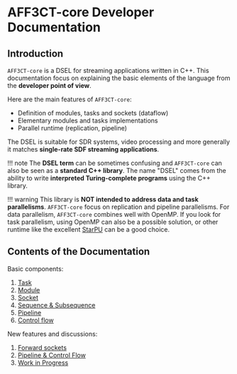 # AFF3CT-core Developer Documentation

## Introduction

`AFF3CT-core` is a DSEL for streaming applications written in C++. This 
documentation focus on explaining the basic elements of the language from the 
**developer point of view**.

Here are the main features of `AFF3CT-core`:

- Definition of modules, tasks and sockets (dataflow)
- Elementary modules and tasks implementations
- Parallel runtime (replication, pipeline)

The DSEL is suitable for SDR systems, video processing and more generally it 
matches **single-rate SDF streaming applications**.

!!! note
    The **DSEL term** can be sometimes confusing and `AFF3CT-core` can also be
    seen as a **standard C++ library**. The name "DSEL" comes from the ability 
    to write **interpreted Turing-complete programs** using the C++ library.

!!! warning
    This library is **NOT intended to address data and task parallelisms**.
    `AFF3CT-core` focus on replication and pipeline parallelisms. For data 
    parallelism, `AFF3CT-core` combines well with OpenMP. If you look for task
    parallelism, using OpenMP can also be a possible solution, or other runtime 
    like the excellent [StarPU](https://starpu.gitlabpages.inria.fr) can be a 
    good choice.

## Contents of the Documentation

Basic components:

1. [Task](task.md)
2. [Module](module.md)
3. [Socket](socket.md)
4. [Sequence & Subsequence](sequence.md)
5. [Pipeline](pipeline.md)  
6. [Control flow](switcher.md)

New features and discussions:

1. [Forward sockets](socket_fwd.md)
2. [Pipeline & Control Flow](pipeline_ctrl_flow.md)
3. [Work in Progress](wip.md)
